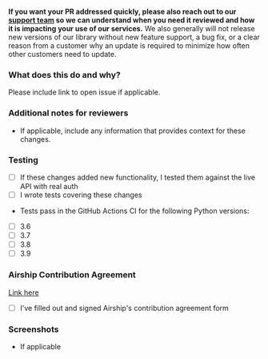 **If you want your PR addressed quickly, please also reach out to our [support team](https://support.airship.com/)
so we can understand when you need it reviewed and how it is impacting your use of our services.** We also generally
will not release new versions of our library without new feature support, a bug fix, or a clear reason from a customer
why an update is required to minimize how often other customers need to update.

### What does this do and why?
Please include link to open issue if applicable.

### Additional notes for reviewers
* If applicable, include any information that provides context for these changes.

### Testing
- [ ] If these changes added new functionality, I tested them against the live API with real auth
- [ ] I wrote tests covering these changes

* Tests pass in the GitHub Actions CI for the following Python versions:

- [ ] 3.6
- [ ] 3.7
- [ ] 3.8
- [ ] 3.9

### Airship Contribution Agreement
[Link here](https://docs.google.com/forms/d/e/1FAIpQLScErfiz-fXSPpVZ9r8Di2Tr2xDFxt5MgzUel0__9vqUgvko7Q/viewform)

- [ ] I've filled out and signed Airship's contribution agreement form

### Screenshots
* If applicable
